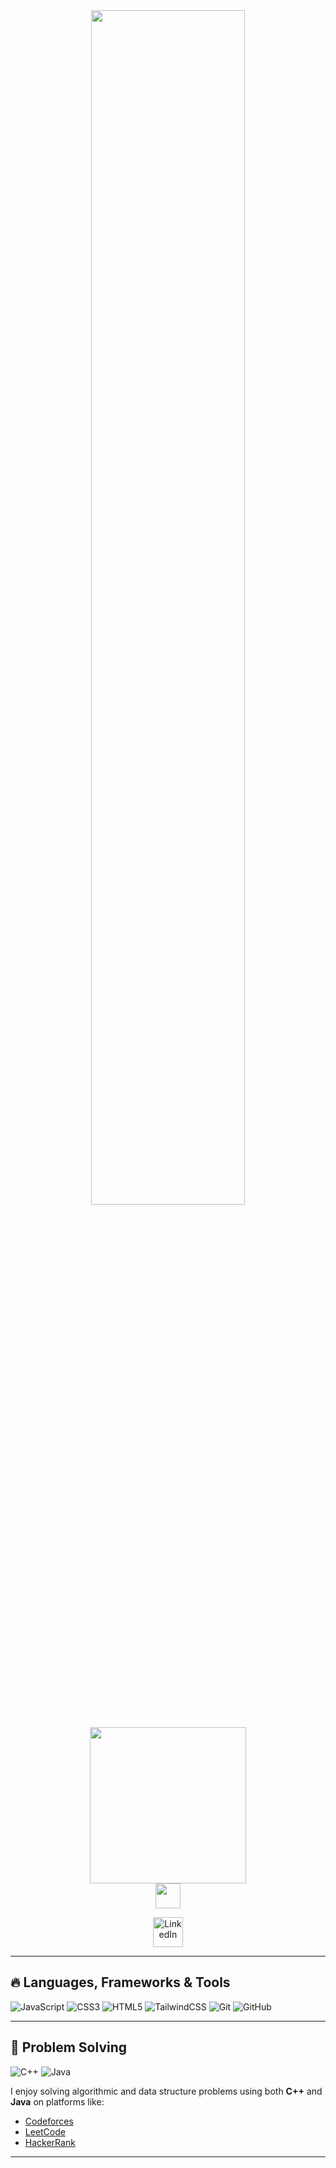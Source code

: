 <div align="center">
  <img src="https://readme-typing-svg.demolab.com?font=Inconsolata&weight=500&size=50&duration=4000&pause=300&color=A7A459&center=true&vCenter=true&multiline=true&repeat=true&random=false&width=1300&height=140&lines=Hello+hello;I'm+Manar+Taha%2C+a+Front-End+Developer+girl+%E2%9C%A9" width="70%" />
  <br><br>
  <img src="https://tatepro.com/wp-content/uploads/2022/01/fe1.jpg" height="250" />
  <br>
  <img src="https://raw.githubusercontent.com/innng/innng/master/assets/kyubey.gif" height="40" />
  <br>
  <p align="center">
    <a href="https://www.linkedin.com/in/manar-taha-1847442b6/">
      <img alt="LinkedIn" title="LinkedIn" height="48" width="48" src="https://cdn.simpleicons.org/linkedin">
    </a>
  </p>
</div> 

---

## 🔥 Languages, Frameworks & Tools

![JavaScript](https://img.shields.io/badge/-JavaScript-F7DF1E?style=flat&logo=javascript&logoColor=black)
![CSS3](https://img.shields.io/badge/-CSS3-1572B6?style=flat&logo=css3)
![HTML5](https://img.shields.io/badge/-HTML5-E34F26?style=flat&logo=html5&logoColor=white)
![TailwindCSS](https://img.shields.io/badge/-Tailwind%20CSS-38B2AC?style=flat&logo=tailwind-css&logoColor=white)
![Git](https://img.shields.io/badge/-Git-F05032?style=flat&logo=git&logoColor=white)
![GitHub](https://img.shields.io/badge/-GitHub-181717?style=flat&logo=github)

---

## 🧠 Problem Solving

![C++](https://img.shields.io/badge/C%2B%2B-00599C?style=flat&logo=c%2B%2B&logoColor=white)
![Java](https://img.shields.io/badge/Java-ED8B00?style=flat&logo=openjdk&logoColor=white)

I enjoy solving algorithmic and data structure problems using both **C++** and **Java** on platforms like:

- [Codeforces](https://codeforces.com/)
- [LeetCode](https://leetcode.com/)
- [HackerRank](https://www.hackerrank.com/)

---

